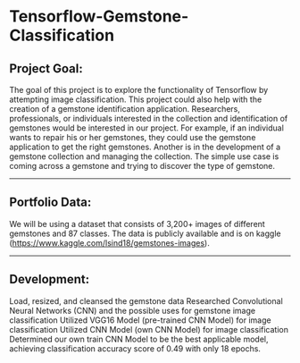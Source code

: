 # Tensorflow-Gemstone-Classification

## Project Goal:
The goal of this project is to explore the functionality of Tensorflow by attempting image classification. This project could also help with the creation of a gemstone identification application. Researchers, professionals, or individuals interested in the collection and identification of gemstones would be interested in our project. For example, if an individual wants to repair his or her gemstones, they could use the gemstone application to get the right gemstones. Another is in the development of a gemstone collection and managing the collection. The simple use case is coming across a gemstone and trying to discover the type of gemstone.

---

## Portfolio Data:
We will be using a dataset that consists of 3,200+ images of different gemstones and 87 classes. The data is publicly available and is on kaggle (https://www.kaggle.com/lsind18/gemstones-images).

---

## Development:
Load, resized, and cleansed the gemstone data
Researched Convolutional Neural Networks (CNN) and the possible uses for gemstone image classification
Utilized VGG16 Model (pre-trained CNN Model) for image classification
Utilized CNN Model (own CNN Model) for image classification
Determined our own train CNN Model to be the best applicable model, achieving classification accuracy score of 0.49 with only 18 epochs.
